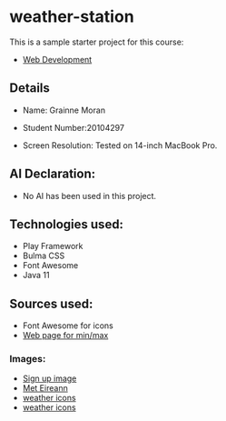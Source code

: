 # weather-station

This is a sample starter project for this course:

- [Web Development](https://reader.tutors.dev/course/wit-hdip-comp-sci-2023-web-dev-1)
## Details
- Name: Grainne Moran
- Student Number:20104297 
 
- Screen Resolution: Tested on 14-inch MacBook Pro.

## AI Declaration:
- No AI has been used in this project.
## Technologies used:

- Play Framework
- Bulma CSS
- Font Awesome
- Java 11

## Sources used:
- Font Awesome for icons
- [Web page for min/max](https://www.appsdeveloperblog.com/find-max-and-min-values-of-a-list-in-java/#:~:text=To%20return%20the%20maximum%20element,Collections%20class%20from%20the%20java)
### Images:

- [Sign up image](https://www.google.com/url?sa=i&url=https%3A%2F%2Fdisneyfanon.fandom.com%2Fwiki%2FGus_%2528Partly_Cloudy%2529&psig=AOvVaw2BVmRXlrPB43k-zIItdrSS&ust=1684775413686000&source=images&cd=vfe&ved=0CBEQjRxqFwoTCMCHnZeAh_8CFQAAAAAdAAAAABAD)
- [Met Eireann](https://www.google.com/url?sa=i&url=https%3A%2F%2Fwww.dublinlive.ie%2Fnews%2Fdublin-news%2Fdublin-jobs-met-eireann-looking-19409173&psig=AOvVaw1ksQ-IRoYCqt9BM6-PChRg&ust=1684778841446000&source=images&cd=vfe&ved=0CBEQjRxqFwoTCLCJnMaAh_8CFQAAAAAdAAAAABAD)
- [weather icons](https://www.google.com/url?sa=i&url=https%3A%2F%2Funblast.com%2F15-free-weather-icons-vector%2F&psig=AOvVaw2nqW4TPz9oP3tsOYboUPkQ&ust=1684778932420000&source=images&cd=vfe&ved=0CBEQjRxqFwoTCOjCk-GAh_8CFQAAAAAdAAAAABAD)
- [weather icons](https://www.google.com/url?sa=i&url=https%3A%2F%2Fmetro.co.uk%2F2018%2F02%2F26%2Fiphone-weather-symbols-mean-7343734%2F&psig=AOvVaw2nqW4TPz9oP3tsOYboUPkQ&ust=1684778932420000&source=images&cd=vfe&ved=0CBEQjRxqFwoTCOjCk-GAh_8CFQAAAAAdAAAAABAI)